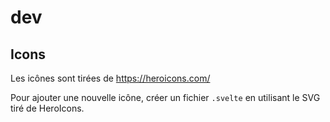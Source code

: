 # dev

## Icons

Les icônes sont tirées de https://heroicons.com/

Pour ajouter une nouvelle icône, créer un fichier `.svelte` en utilisant le SVG tiré de HeroIcons.
